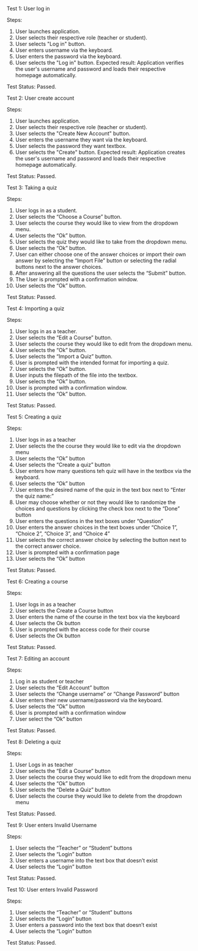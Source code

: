 Test 1: User log in

Steps:

1. User launches application.
2. User selects their respective role (teacher or student).
3. User selects "Log in" button.
4. User enters username via the keyboard.
5. User enters the password via the keyboard.
6. User selects the "Log in" button. 
Expected result: Application verifies the user's username and password and loads their respective homepage automatically. 

Test Status: Passed. 

Test 2: User create account

Steps:

1. User launches application.
2. User selects their respective role (teacher or student).
3. User selects the "Create New Account" button.
3. User enters the username they want via the keyboard.
4. User selects the password they want textbox.
5. User selects the "Create" button.
Expected result: Application creates the user's username and password and loads their respective homepage automatically. 

Test Status: Passed. 

Test 3: Taking a quiz

Steps:

1. User logs in as a student.
1. User selects the “Choose a Course” button.
1. User selects the course they would like to view from the dropdown menu.
1. User selects the “Ok” button.
1. User selects the quiz they would like to take from the dropdown menu.
1. User selects the “Ok” button.
1. User can either choose one of the answer choices or import their own answer by selecting the “Import File” button or selecting the radial buttons next to the answer choices.
1. After answering all the questions the user selects the “Submit” button.
1. The User is prompted with a confirmation window.
1. User selects the “Ok” button.

Test Status: Passed. 

Test 4: Importing a quiz

Steps:
1. User logs in as a teacher.
1. User selects the “Edit a Course” button.
1. User selects the course they would like to edit from the dropdown menu.
1. User selects the “Ok” button.
1. User selects the “Import a Quiz” button.
1. User is prompted with the intended format for importing a quiz.
1. User selects the “Ok” button.
1. User inputs the filepath of the file into the textbox.
1. User selects the “Ok” button.
1. User is prompted with a confirmation window.
1. User selects the “Ok” button.

Test Status: Passed. 

Test 5: Creating a quiz

Steps:
1. User logs in as a teacher
1. User selects the the course they would like to edit via  the dropdown menu
1. User selects the “Ok” button
1. User selects the “Create a quiz” button
1. User enters how many questions teh quiz will have in the textbox via the keyboard.
1. User selects the “Ok” button
1. User enters the desired name of the quiz in the text box next to “Enter the quiz name:”
1. User may choose whether or not they would like to randomize the choices and questions by clicking the check box next to the “Done” button
1. User enters the questions in the text boxes under “Question”
1. User enters the answer choices in the text boxes under “Choice 1”, “Choice 2”, “Choice 3”, and “Choice 4”
1. User selects the correct answer choice by selecting the button next to the correct answer choice.
1. User is prompted with a confirmation page
1. User selects the “Ok” button

Test Status: Passed. 

Test 6: Creating a course

Steps:
1. User logs in as a teacher
1. User selects the Create a Course button
1. User enters the name of the course in the text box via the keyboard
1. User selects the Ok button
1. User is prompted with the access code for their course
1. User selects the Ok button

Test Status: Passed. 

Test 7: Editing an account

Steps:
1. Log in as student or teacher
1. User selects the “Edit Account” button
1. User selects the “Change username” or “Change Password” button
1. User enters their new username/password via the keyboard.
1. User selects the “Ok” button
1. User is prompted with a confirmation window
1. User select the “Ok” button

Test Status: Passed. 

Test 8: Deleting a quiz

Steps:
1. User Logs in as teacher
1. User selects the “Edit a Course” button
1. User selects the course they would like to edit from the dropdown menu
1. User selects the “Ok” button
1. User selects the “Delete a Quiz” button
1. User selects the course they would like to delete from the dropdown menu

Test Status: Passed. 

Test 9: User enters Invalid Username

Steps:
1. User selects the “Teacher” or “Student” buttons
1. User selects the “Login” button
1. User enters a username into the text box that doesn’t exist
1. User selects the “Login” button

Test Status: Passed. 

Test 10: User enters Invalid Password

Steps:
1. User selects the “Teacher” or “Student” buttons
1. User selects the “Login” button
1. User enters a password into the text box that doesn’t exist
1. User selects the “Login” button

Test Status: Passed. 
